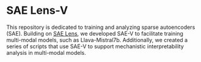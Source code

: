 # SAE Lens-V

This repository is dedicated to training and analyzing sparse autoencoders (SAE). Building on [SAE Lens](https://github.com/jbloomAus/SAELens), we developed SAE-V to facilitate training multi-modal models, such as Llava-Mistral7b. Additionally, we created a series of scripts that use SAE-V to support mechanistic interpretability analysis in multi-modal models.